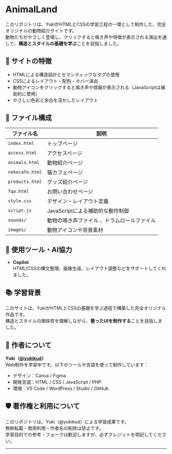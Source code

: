 # AnimalLand

このリポジトリは、YukiがHTMLとCSSの学習工程の一環として制作した、完全オリジナルの動物紹介サイトです。  
動物たちがやさしく登場し、クリックすると鳴き声や特徴が表示される演出を通して、**構造とスタイルの基礎を学ぶ**ことを目指しました。

## 🌿 サイトの特徴

- HTMLによる構造設計とセマンティックなタグの使用  
- CSSによるレイアウト・配色・ホバー演出  
- 動物アイコンをクリックすると鳴き声や情報が表示される（JavaScriptは補助的に使用）  
- やさしい色彩と余白を活かしたレイアウト  

## 📁 ファイル構成

| ファイル名       | 説明                         |
|------------------|------------------------------|
| `index.html`     | トップページ　　　　　　　　 |
| `access.html`     | アクセスページ　　　　　　　　 |
| `animals.html`     | 動物紹介ページ　　　　　　　　 |
| `nekocafe.html`     | 猫カフェページ　　　　　　　　 |
| `products.html`     |グッズ紹介ページ　　　　　　　　 |
| `fqa.html`     |お問い合わせページ　　　　　　　　 |
| `style.css`      | デザイン・レイアウト定義     |
| `script.js`      | JavaScriptによる補助的な動作制御  |
| `sounds/`        | 動物の鳴き声ファイル 、ドラムロールファイル  |
| `images/`        | 動物アイコンや背景素材        |


## 🤖 使用ツール・AI協力

- **Copilot**  
  HTML/CSSの構文整理、画像生成、レイアウト調整などをサポートしてくれました。

## 📚 学習背景

このサイトは、YukiがHTMLとCSSの基礎を学ぶ過程で構築した完全オリジナル作品です。  
構造とスタイルの関係性を理解しながら、**整ったUIを制作する**ことを目指しました。

## 🐾 作者について

**Yuki（[@yukikud](https://github.com/yukikud)）**  
Web制作を学習中です。以下のツールや言語を使って制作しています：

- デザイン：Canva / Figma  
- 開発言語：HTML / CSS / JavaScript / PHP  
- 環境：VS Code / WordPress / Studio / GitHub

## 🛡️ 著作権と利用について

このリポジトリは、Yuki（@yukikud）による学習成果です。  
無断転載・商用利用・作者名の削除は禁止です。  
学習目的での参考・フォークは歓迎しますが、必ずクレジットを明記してください。

---
